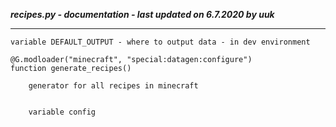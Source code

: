 ***recipes.py - documentation - last updated on 6.7.2020 by uuk***
___

    variable DEFAULT_OUTPUT - where to output data - in dev environment

    @G.modloader("minecraft", "special:datagen:configure")
    function generate_recipes()
        
        generator for all recipes in minecraft


        variable config